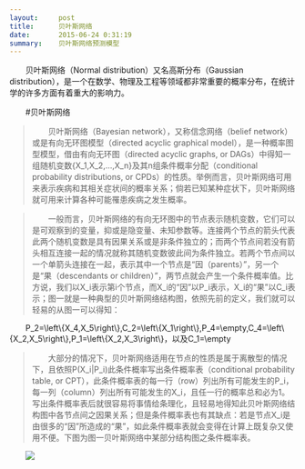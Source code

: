```yaml
---
layout:     post
title:      贝叶斯网络
date:       2015-06-24 0:31:19
summary:    贝叶斯网络预测模型
---
```


<style type="text/css">
p{
	text-indent: 2em;
}
.post img {
  margin-bottom: 0rem;
}
</style>

<p class="intro">
	<span class="dropcap">贝</span>叶斯网络（Normal distribution）又名高斯分布（Gaussian distribution），是一个在数学、物理及工程等领域都非常重要的概率分布，在统计学的许多方面有着重大的影响力。
</p>

#贝叶斯网络
>贝叶斯网络（Bayesian network），又称信念网络（belief network）或是有向无环图模型（directed acyclic graphical model），是一种概率图型模型，借由有向无环图（directed acyclic graphs, or DAGs）中得知一组随机变数{X_1,X_2,...,X_n}及其n组条件概率分配（conditional probability distributions, or CPDs）的性质。举例而言，贝叶斯网络可用来表示疾病和其相关症状间的概率关系；倘若已知某种症状下，贝叶斯网络就可用来计算各种可能罹患疾病之发生概率。

>一般而言，贝叶斯网络的有向无环图中的节点表示随机变数，它们可以是可观察到的变量，抑或是隐变量、未知参数等。连接两个节点的箭头代表此两个随机变数是具有因果关系或是非条件独立的；而两个节点间若没有箭头相互连接一起的情况就称其随机变数彼此间为条件独立。若两个节点间以一个单箭头连接在一起，表示其中一个节点是“因（parents）”，另一个是“果（descendants or children）”，两节点就会产生一个条件概率值。比方说，我们以X_i表示第i个节点，而X_i的“因”以P_i表示，X_i的“果”以C_i表示；图一就是一种典型的贝叶斯网络结构图，依照先前的定义，我们就可以轻易的从图一可以得知：

<p>P_2=\left\{X_4,X_5\right\},C_2=\left\{X_1\right\},P_4=\empty,C_4=\left\{X_2,X_5\right\},P_1=\left\{X_2,X_3\right\}，以及C_1=\empty<p>

>大部分的情况下，贝叶斯网络适用在节点的性质是属于离散型的情况下，且依照P(X_i|P_i)此条件概率写出条件概率表（conditional probability table, or CPT），此条件概率表的每一行（row）列出所有可能发生的P_i，每一列（column）列出所有可能发生的X_i，且任一行的概率总和必为1。写出条件概率表后就很容易将事情给条理化，且轻易地得知此贝叶斯网络结构图中各节点间之因果关系；但是条件概率表也有其缺点：若是节点X_i是由很多的“因”所造成的“果”，如此条件概率表就会变得在计算上既复杂又使用不便。下图为图一贝叶斯网络中某部分结构图之条件概率表。

![](https://zh.wikipedia.org/wiki/File:%E6%A2%9D%E4%BB%B6%E6%A9%9F%E7%8E%87%E8%A1%A8.jpg)